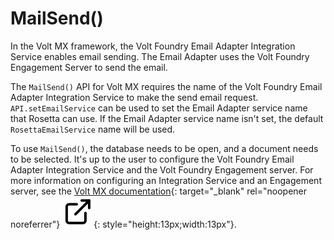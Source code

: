 # MailSend()

In the Volt MX framework, the Volt Foundry Email Adapter Integration Service enables email sending. The Email Adapter uses the Volt Foundry Engagement Server to send the email.

The `MailSend()` API for Volt MX requires the name of the Volt Foundry Email Adapter Integration Service to make the send email request. `API.setEmailService` can be used to set the Email Adapter service name that Rosetta can use. If the Email Adapter service name isn't set, the default `RosettaEmailService` name will be used.

To use `MailSend()`, the database needs to be open, and a document needs to be selected. It's up to the user to configure the Volt Foundry Email Adapter Integration Service and the Volt Foundry Engagement server. For more information on configuring an Integration Service and an Engagement server, see the [Volt MX documentation](https://help.hcl-software.com/voltmx/v9.5/index.html "Link opens a new tab"){: target="_blank" rel="noopener noreferrer"}&nbsp;![link image](../../../assets/images/external-link.svg){: style="height:13px;width:13px"}.
